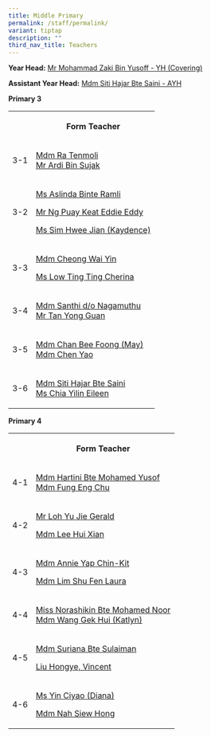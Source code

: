 ```yaml
---
title: Middle Primary
permalink: /staff/permalink/
variant: tiptap
description: ""
third_nav_title: Teachers
---
```

<p><strong>Year Head:</strong>  <a href="mohammad_zaki_yusoff@schools.gov.sg" rel="noopener noreferrer nofollow" target="_blank">Mr Mohammad Zaki Bin Yusoff - YH (Covering)</a>
</p>
<p><strong>Assistant Year Head:</strong>  <a href="siti_hajar_saini@schools.gov.sg" rel="noopener noreferrer nofollow" target="_blank">Mdm Siti Hajar Bte Saini - AYH</a>
</p>
<p></p>
<p><strong>Primary 3</strong>
</p>
<table>
<tbody>
<tr>
<th rowspan="1" colspan="1">
<p></p>
</th>
<th rowspan="1" colspan="1">
<p>Form Teacher</p>
</th>
</tr>
<tr>
<td rowspan="1" colspan="1">
<p>3-1</p>
</td>
<td rowspan="1" colspan="1">
<p><a href="ra_tenmoli@schools.gov.sg" rel="noopener noreferrer nofollow" target="_blank">Mdm Ra Tenmoli </a>
<br><a href="ardi_sujak@schools.gov.sg" rel="noopener noreferrer nofollow" target="_blank">Mr Ardi Bin Sujak</a>
</p>
</td>
</tr>
<tr>
<td rowspan="1" colspan="1">
<p>3-2</p>
</td>
<td rowspan="1" colspan="1">
<p><a href="aslinda_ramli@schools.gov.sg" rel="noopener noreferrer nofollow" target="_blank">Ms Aslinda Binte Ramli</a>
</p>
<p><a href="ng_puay_keat_eddie@schools.gov.sg" rel="noopener noreferrer nofollow" target="_blank">Mr Ng Puay Keat Eddie Eddy</a>
</p>
<p><a href="sim_hwee_jian@schools.gov.sg" rel="noopener noreferrer nofollow" target="_blank">Ms Sim Hwee Jian (Kaydence)</a>
</p>
</td>
</tr>
<tr>
<td rowspan="1" colspan="1">
<p>3-3</p>
</td>
<td rowspan="1" colspan="1">
<p><a href="cheong_wai_yin@schools.gov.sg" rel="noopener noreferrer nofollow" target="_blank">Mdm Cheong Wai Yin</a>
</p>
<p><a href="low_ting_ting_cherina@schools.gov.sg" rel="noopener noreferrer nofollow" target="_blank">Ms Low Ting Ting Cherina</a>
</p>
</td>
</tr>
<tr>
<td rowspan="1" colspan="1">
<p>3-4</p>
</td>
<td rowspan="1" colspan="1">
<p><a href="santhi_nagamuthu@schools.gov.sg" rel="noopener noreferrer nofollow" target="_blank">Mdm Santhi d/o Nagamuthu</a> 
<br><a href="tan_yong_guan@schools.gov.sg" rel="noopener noreferrer nofollow" target="_blank">Mr Tan Yong Guan</a>
</p>
</td>
</tr>
<tr>
<td rowspan="1" colspan="1">
<p>3-5</p>
</td>
<td rowspan="1" colspan="1">
<p><a href="chan_bee_foong@schools.gov.sg" rel="noopener noreferrer nofollow" target="_blank">Mdm Chan Bee Foong (May)</a> 
<br><a href="chen_yao@schools.gov.sg" rel="noopener noreferrer nofollow" target="_blank">Mdm Chen Yao</a>
</p>
</td>
</tr>
<tr>
<td rowspan="1" colspan="1">
<p>3-6</p>
</td>
<td rowspan="1" colspan="1">
<p><a href="siti_hajar_saini@schools.gov.sg" rel="noopener noreferrer nofollow" target="_blank">Mdm Siti Hajar Bte Saini </a>
<br><a href="chia_yilin_eileen@schools.gov.sg" rel="noopener noreferrer nofollow" target="_blank">Ms Chia Yilin Eileen</a>
</p>
</td>
</tr>
</tbody>
</table>
<p></p>
<p><strong>Primary 4</strong>
</p>
<table>
<tbody>
<tr>
<th rowspan="1" colspan="1">
<p></p>
</th>
<th rowspan="1" colspan="1">
<p>Form Teacher</p>
</th>
</tr>
<tr>
<td rowspan="1" colspan="1">
<p>4-1</p>
</td>
<td rowspan="1" colspan="1">
<p><a href="hartini_mohamed_yusof@schools.gov.sg" rel="noopener noreferrer nofollow" target="_blank">Mdm Hartini Bte Mohamed Yusof</a> 
<br><a href="fung_eng_chu@schools.gov.sg" rel="noopener noreferrer nofollow" target="_blank">Mdm Fung Eng Chu</a>
</p>
</td>
</tr>
<tr>
<td rowspan="1" colspan="1">
<p>4-2</p>
</td>
<td rowspan="1" colspan="1">
<p><a href="loh_yu_jie_gerald@schools.gov.sg" rel="noopener noreferrer nofollow" target="_blank">Mr Loh Yu Jie Gerald</a>
</p>
<p><a href="lee_hui_xian@schools.gov.sg" rel="noopener noreferrer nofollow" target="_blank">Mdm Lee Hui Xian</a>
</p>
</td>
</tr>
<tr>
<td rowspan="1" colspan="1">
<p>4-3</p>
</td>
<td rowspan="1" colspan="1">
<p><a href="yap_chin-kit@schools.gov.sg" rel="noopener noreferrer nofollow" target="_blank">Mdm Annie Yap Chin-Kit</a>
</p>
<p><a href="lim_shu_fen_laura@schools.gov.sg" rel="noopener noreferrer nofollow" target="_blank">Mdm Lim Shu Fen Laura</a>
</p>
</td>
</tr>
<tr>
<td rowspan="1" colspan="1">
<p>4-4</p>
</td>
<td rowspan="1" colspan="1">
<p><a href="norashikin_mohamed_noor@schools.gov.sg" rel="noopener noreferrer nofollow" target="_blank">Miss Norashikin Bte Mohamed Noor</a> 
<br><a href="wang_gek_hui@schools.gov.sg" rel="noopener noreferrer nofollow" target="_blank">Mdm Wang Gek Hui (Katlyn)</a>
</p>
</td>
</tr>
<tr>
<td rowspan="1" colspan="1">
<p>4-5</p>
</td>
<td rowspan="1" colspan="1">
<p><a href="suriana_sulaiman@schools.gov.sg" rel="noopener noreferrer nofollow" target="_blank">Mdm Suriana Bte Sulaiman</a>
</p>
<p><a href="liu_hongye_vincent@schools.gov.sg" rel="noopener noreferrer nofollow" target="_blank">Liu Hongye, Vincent</a>
</p>
</td>
</tr>
<tr>
<td rowspan="1" colspan="1">
<p>4-6</p>
</td>
<td rowspan="1" colspan="1">
<p><a href="yin_ciyao@schools.gov.sg" rel="noopener noreferrer nofollow" target="_blank">Ms Yin Ciyao (Diana)</a>
</p>
<p><a href="nah_siew_hong@schools.gov.sg" rel="noopener noreferrer nofollow" target="_blank">Mdm Nah Siew Hong</a>
</p>
</td>
</tr>
</tbody>
</table>
<p></p>